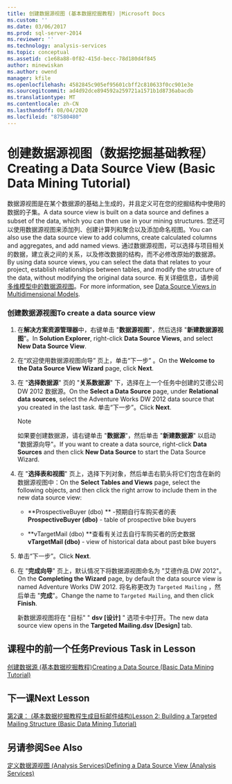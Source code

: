 ```yaml
---
title: 创建数据源视图 (基本数据挖掘教程) |Microsoft Docs
ms.custom: ''
ms.date: 03/06/2017
ms.prod: sql-server-2014
ms.reviewer: ''
ms.technology: analysis-services
ms.topic: conceptual
ms.assetid: c1e68a88-0f82-415d-becc-78d180d4f845
author: minewiskan
ms.author: owend
manager: kfile
ms.openlocfilehash: 4582845c905ef95601cbff2c810633f0cc901e3e
ms.sourcegitcommit: ad4d92dce894592a259721a1571b1d8736abacdb
ms.translationtype: MT
ms.contentlocale: zh-CN
ms.lasthandoff: 08/04/2020
ms.locfileid: "87580480"
---
```

# <a name="creating-a-data-source-view-basic-data-mining-tutorial"></a><span data-ttu-id="3d1a4-102">创建数据源视图（数据挖掘基础教程）</span><span class="sxs-lookup"><span data-stu-id="3d1a4-102">Creating a Data Source View (Basic Data Mining Tutorial)</span></span>
  <span data-ttu-id="3d1a4-103">数据源视图是在某个数据源的基础上生成的，并且定义可在您的挖掘结构中使用的数据的子集。</span><span class="sxs-lookup"><span data-stu-id="3d1a4-103">A data source view is built on a data source and defines a subset of the data, which you can then use in your mining structures.</span></span> <span data-ttu-id="3d1a4-104">您还可以使用数据源视图来添加列、创建计算列和聚合以及添加命名视图。</span><span class="sxs-lookup"><span data-stu-id="3d1a4-104">You can also use the data source view to add columns, create calculated columns and aggregates, and add named views.</span></span> <span data-ttu-id="3d1a4-105">通过数据源视图，可以选择与项目相关的数据，建立表之间的关系，以及修改数据的结构，而不必修改原始的数据源。</span><span class="sxs-lookup"><span data-stu-id="3d1a4-105">By using data source views, you can select the data that relates to your project, establish relationships between tables, and modify the structure of the data, without modifying the original data source.</span></span> <span data-ttu-id="3d1a4-106">有关详细信息，请参阅 [多维模型中的数据源视图](https://docs.microsoft.com/analysis-services/multidimensional-models/data-source-views-in-multidimensional-models)。</span><span class="sxs-lookup"><span data-stu-id="3d1a4-106">For more information, see [Data Source Views in Multidimensional Models](https://docs.microsoft.com/analysis-services/multidimensional-models/data-source-views-in-multidimensional-models).</span></span>  
  
### <a name="to-create-a-data-source-view"></a><span data-ttu-id="3d1a4-107">创建数据源视图</span><span class="sxs-lookup"><span data-stu-id="3d1a4-107">To create a data source view</span></span>  
  
1.  <span data-ttu-id="3d1a4-108">在**解决方案资源管理器**中，右键单击 "**数据源视图**"，然后选择 "**新建数据源视图**"。</span><span class="sxs-lookup"><span data-stu-id="3d1a4-108">In **Solution Explorer**, right-click **Data Source Views**, and select **New Data Source View**.</span></span>  
  
2.  <span data-ttu-id="3d1a4-109">在“欢迎使用数据源视图向导”  页上，单击“下一步” 。</span><span class="sxs-lookup"><span data-stu-id="3d1a4-109">On the **Welcome to the Data Source View Wizard** page, click **Next**.</span></span>  
  
3.  <span data-ttu-id="3d1a4-110">在 "**选择数据源**" 页的 "**关系数据源**" 下，选择在上一个任务中创建的艾德公司 DW 2012 数据源。</span><span class="sxs-lookup"><span data-stu-id="3d1a4-110">On the **Select a Data Source** page, under **Relational data sources**, select the Adventure Works DW 2012 data source that you created in the last task.</span></span> <span data-ttu-id="3d1a4-111">单击“下一步”。</span><span class="sxs-lookup"><span data-stu-id="3d1a4-111">Click **Next**.</span></span>  
  
    > [!NOTE]  
    >  <span data-ttu-id="3d1a4-112">如果要创建数据源，请右键单击 "**数据源**"，然后单击 "**新建数据源**" 以启动 "数据源向导"。</span><span class="sxs-lookup"><span data-stu-id="3d1a4-112">If you want to create a data source, right-click **Data Sources** and then click **New Data Source** to start the Data Source Wizard.</span></span>  
  
4.  <span data-ttu-id="3d1a4-113">在 "**选择表和视图**" 页上，选择下列对象，然后单击右箭头将它们包含在新的数据源视图中：</span><span class="sxs-lookup"><span data-stu-id="3d1a4-113">On the **Select Tables and Views** page, select the following objects, and then click the right arrow to include them in the new data source view:</span></span>  
  
    -   <span data-ttu-id="3d1a4-114">\*\*ProspectiveBuyer (dbo) \*\* -预期自行车购买者的表</span><span class="sxs-lookup"><span data-stu-id="3d1a4-114">**ProspectiveBuyer (dbo)** - table of prospective bike buyers</span></span>  
  
    -   <span data-ttu-id="3d1a4-115">\*\*vTargetMail (dbo) \*\*查看有关过去自行车购买者的历史数据</span><span class="sxs-lookup"><span data-stu-id="3d1a4-115">**vTargetMail (dbo)** - view of historical data about past bike buyers</span></span>  
  
5.  <span data-ttu-id="3d1a4-116">单击“下一步”。</span><span class="sxs-lookup"><span data-stu-id="3d1a4-116">Click **Next**.</span></span>  
  
6.  <span data-ttu-id="3d1a4-117">在 "**完成向导**" 页上，默认情况下将数据源视图命名为 "艾德作品 DW 2012"。</span><span class="sxs-lookup"><span data-stu-id="3d1a4-117">On the **Completing the Wizard** page, by default the data source view is named Adventure Works DW 2012.</span></span> <span data-ttu-id="3d1a4-118">将名称更改为 `Targeted Mailing` ，然后单击 "**完成**"。</span><span class="sxs-lookup"><span data-stu-id="3d1a4-118">Change the name to `Targeted Mailing`, and then click **Finish**.</span></span>  
  
     <span data-ttu-id="3d1a4-119">新数据源视图将在 "目标" " **dsv [设计]** " 选项卡中打开。</span><span class="sxs-lookup"><span data-stu-id="3d1a4-119">The new data source view opens in the **Targeted Mailing.dsv [Design]** tab.</span></span>  
  
## <a name="previous-task-in-lesson"></a><span data-ttu-id="3d1a4-120">课程中的前一个任务</span><span class="sxs-lookup"><span data-stu-id="3d1a4-120">Previous Task in Lesson</span></span>  
 [<span data-ttu-id="3d1a4-121">创建数据源 &#40;基本数据挖掘教程&#41;</span><span class="sxs-lookup"><span data-stu-id="3d1a4-121">Creating a Data Source &#40;Basic Data Mining Tutorial&#41;</span></span>](../../2014/tutorials/creating-a-data-source-basic-data-mining-tutorial.md)  
  
## <a name="next-lesson"></a><span data-ttu-id="3d1a4-122">下一课</span><span class="sxs-lookup"><span data-stu-id="3d1a4-122">Next Lesson</span></span>  
 [<span data-ttu-id="3d1a4-123">第2课： &#40;基本数据挖掘教程生成目标邮件结构&#41;</span><span class="sxs-lookup"><span data-stu-id="3d1a4-123">Lesson 2: Building a Targeted Mailing Structure &#40;Basic Data Mining Tutorial&#41;</span></span>](../../2014/tutorials/lesson-2-building-a-targeted-mailing-structure-basic-data-mining-tutorial.md)  
  
## <a name="see-also"></a><span data-ttu-id="3d1a4-124">另请参阅</span><span class="sxs-lookup"><span data-stu-id="3d1a4-124">See Also</span></span>  
 [<span data-ttu-id="3d1a4-125">定义数据源视图 (Analysis Services)</span><span class="sxs-lookup"><span data-stu-id="3d1a4-125">Defining a Data Source View &#40;Analysis Services&#41;</span></span>](https://docs.microsoft.com/analysis-services/multidimensional-models/defining-a-data-source-view-analysis-services)  
  
  
